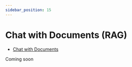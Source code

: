 ```yaml
---
sidebar_position: 15
---
```


# Chat with Documents (RAG)

- [Chat with Documents](https://github.com/langchain4j/langchain4j-examples/blob/main/other-examples/src/main/java/ChatWithDocumentsExamples.java)

Coming soon

